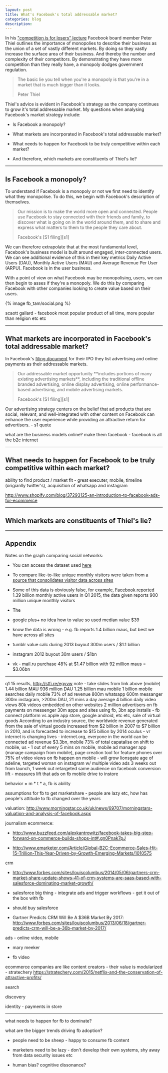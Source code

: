 ```yaml
---
layout: post
title: What's Facebook's total addressable market?
categories: blog
description:
---
```


In his ["competition is for losers" lecture][theallec] Facebook board member Peter Thiel outlines the importance of monopolies to describe their business as the union of a set of vastly different markets. By doing so they vastly increase the surface area of their business. And thereby the number and complexity of their competitors. By demonstrating they have more competition than they really have, a monopoly dodges government regulation.

[theallec]:http://stfi.re/apxwb

<blockquote>
  <p>
    The basic lie you tell when you're a monopoly is that you're in a market that is much bigger than it looks.
  <p>
  <footer>
    Peter Thiel
  </footer>
</blockquote>

Thiel's advice is evident in Facebook's strategy as the company continues to grow it's total addressable market. My questions when analysing Facebook's market strategy include:

* Is Facebook a monopoly?

* What markets are incorporated in Facebook's total addressable market?

* What needs to happen for Facebook to be truly competitive within each market?

* And therefore, which markets are constituents of Thiel's lie?

***

## Is Facebook a monopoly?

To understand if Facebook is a monopoly or not we first need to identify what they monopolise. To do this, we begin with Facebook's description of themselves.

<blockquote>
  <p>
    Our mission is to make the world more open and connected. People use Facebook to stay connected with their friends and family, to discover what is going on in the world around them, and to share and express what matters to them to the people they care about.
  <p>
  <footer>
    Facebook's [S1 filing][s1]
  </footer>
</blockquote>

[s1]:http://www.sec.gov/Archives/edgar/data/1326801/000119312512034517/d287954ds1.htm

We can therefore extrapolate that at the most fundamental level, Facebook's business model is built around engaged, inter-connected users. We can see additional evidence of this in their key metrics Daily Active Users (DAU), Monthly Active Users (MAU) and Average Revenue Per User (ARPU). Facebook is in the user business.

With a point of view on what Facebook may be monopolising, users, we can then begin to asses if they're a monopoly. We do this by comparing Facebook with other companies looking to create value based on their users.

{% image fb_tam/social.png %}



scaott gallard - facebook most popular product of all time, more popular than religion etc etc

***

## What markets are incorporated in Facebook's total addressable market?

In Facebook's [filing document][s1] for their IPO they list advertising and online payments as their addressable markets.

<blockquote>
  <p>
    Our addressable market opportunity **includes portions of many existing advertising markets**, including the traditional offline branded advertising, online display advertising, online performance-based advertising, and mobile advertising markets.
  <p>
  <footer>
    Facebook's [S1 filing][s1]
  </footer>
</blockquote>

Our advertising strategy centers on the belief that ad products that are social, relevant, and well-integrated with other content on Facebook can enhance the user experience while providing an attractive return for advertisers. - s1 quote

what are the business models online? make them facebook - facebook is all the b2c internet

***

## What needs to happen for Facebook to be truly competitive within each market?

ability to find product / market fit - great executer, mobile, timeline (origianlly twitter's), acquisition of whatsapp and instagram

http://www.shopify.com/blog/37293125-an-introduction-to-facebook-ads-for-ecommerce

***

## Which markets are constituents of Thiel's lie?

***

## Appendix

Notes on the graph comparing social networks:

* You can access the dataset used [here][data]

* To compare like-to-like unique monthly visitors were taken from [a source that consolidates visitor data across sites][siteusersource]

* Some of this data is obviously false, for example, [Facebook reported][q1fbearn] 1.39 billion monthly active users in Q1 2015, the data given reports 900 million unique monthly visitors

* The

* google plus+ no idea how to value so used median value $39

* know the data is wrong - e.g. fb reports 1.4 billion maus, but best we have across all sites

* tumblr value calc during 2013 buyout 300m users / $1.1 billion

* instagram 2012 buyout 30m users / $1bn

* vk - mail.ru purchase 48% at $1.47 billion with 92 million maus = $3.06bn

[data]:www.heuro.net/data/social.csv

[siteusersource]:http://www.ebizmba.com/articles/social-networking-websites

[q1fbearn]:http://files.shareholder.com/downloads/AMDA-NJ5DZ/455202305x0x805520/2D74EDCA-E02A-420B-A262-BC096264BB93/FB_Q414EarningsSlides20150128.pdf

***

q1 15 results, http://stfi.re/egyvw
note - take slides from link above (mobile)
1.44 billion MAU
936 million DAU
1.25 billion mau mobile
1 billion mobile searches daily
mobile 73% of ad revenue
800m whatsapp
600m messanger
300m instagram, >200m DAU, 21 mins a day average
4 billion daily video views
80k videos embedded on other websites
2 million advertisers on fb
payments on messenger
30m apps and sites using fb, 3bn app installs - fb connect platform vs apple app store, google android, etc etc, sale of virtual goods According to an industry source, the worldwide revenue generated from the sale of virtual goods increased from $2 billion in 2007 to $7 billion in 2010, and is forecasted to increase to $15 billion by 2014
oculus - vr
internet is changing lives - internet.org, everyone in the world can be connected
ad revenue $3.3bn, mobile 73% of total
capatalise on shift to mobile, us - 1 out of every 5 mins on mobile, mobile ad manager app (manage campaign from mobile), page creation tool for feature phones
over 75% of video views on fb happen on mobile - will grow
lionsgate age of adeline, targeted woman on instagram w/ multiple video ads 3 weeks out from launch, 1 week out retargeted same audience on facebook
conversion lift - measures lift that ads on fb mobile drive to instore


behavior = m * t * a, fb is ability

assumptions for fb to get marketshare - people are lazy etc, how has people's attitude to fb changed over the years

valuation: http://www.morningstar.co.uk/uk/news/69707/morningstars-valuation-and-analysis-of-facebook.aspx

journalism
ecommerce:

* http://www.buzzfeed.com/alexkantrowitz/facebook-takes-big-step-forward-on-commerce-builds-shops-int#.gn0Pnak7pJ

* http://www.emarketer.com/Article/Global-B2C-Ecommerce-Sales-Hit-15-Trillion-This-Year-Driven-by-Growth-Emerging-Markets/1010575

crm

* http://www.forbes.com/sites/louiscolumbus/2014/05/06/gartners-crm-market-share-update-shows-41-of-crm-systems-are-saas-based-with-salesforce-dominating-market-growth/

* salesforce big thing - integrate ads and trigger workflows - get it out of the box with fb

* should buy salesforce

* Gartner Predicts CRM Will Be A $36B Market By 2017: http://www.forbes.com/sites/louiscolumbus/2013/06/18/gartner-predicts-crm-will-be-a-36b-market-by-2017/

ads - online video, mobile

* mary meeker

* fb video

ecommerce companies are like content creators - their value is modularized - stratechery https://stratechery.com/2015/netflix-and-the-conservation-of-attractive-profits/

search

discovery

identity - payments in store

***

what needs to happen for fb to dominate?

what are the bigger trends driving fb adoption?

* people need to be sheep - happy to consume fb content

* marketers need to be lazy - don't develop their own systems, shy away from data security issues etc

* human bias? cognitive dissonance?
